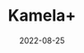 ---
title: 'Kamela+'
date: '2022-08-25' 
metatag: '' 
inventory: '0' 
draft: false 
# meta description 
shortDescripton: ''
description: 'Powder+Form'
longdescription: ''
featured: True
# product Price
price: '40.0'
# Product Short Description
shortDescription: ''
productID: '1D5F1E24-9E24-ED11-9968-005056B3A416'
type: 'products'
category: 'Powder+Form' 
thumnailproduct: 'https://aminsaddiquidawakhana.eralive.net/images/products/1D5F1E24-9E24-ED11-9968-005056B3A4161.png' 
images:
  - image: 'images/products/1D5F1E24-9E24-ED11-9968-005056B3A4161.png'  
Variants:
---